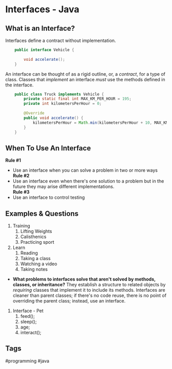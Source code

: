# Interfaces - Java
## What is an Interface?
Interfaces define a contract without implementation.  
```java
	public interface Vehicle {
	
		void accelerate();
	}
```
An interface can be thought of as a rigid outline, or, a *contract*, for a type of class. Classes that *implement* an interface *must* use the methods defined in the interface.  
```java
	public class Truck implements Vehicle {
		private static final int MAX_KM_PER_HOUR = 195;
		private int kilometersPerHour = 0;
		
		@Override
		public void accelerate() {
			kilometersPerHour = Math.min(kilometersPerHour + 10, MAX_KM_PER_HOUR);
		}
	}
```
## When To Use An Interface
**Rule #1**  
* Use an interface when you can solve a problem in two or more ways  
**Rule #2**  
* Use an interface even when there's one solution to a problem but in the future they may arise different implementations.  
**Rule #3**  
* Use an interface to control testing

## Examples & Questions
1. Training
	1. Lifting Weights
	2. Calisthenics
	3. Practicing sport
2. Learn
	1. Reading
	2. Taking a class
	3. Watching a video
	4. Taking notes

* **What problems to interfaces solve that aren't solved by methods, classes, or inheritance?** They establish a structure to related objects by *requiring* classes that implement it to include its methods. Interfaces are cleaner than parent classes; if there's no code reuse, there is no point of overriding the parent class; instead, use an interface.

1. Interface - Pet
	1. feed();
	2. sleep();
	3. age;
	4. interact();

## Tags
#programming #java
